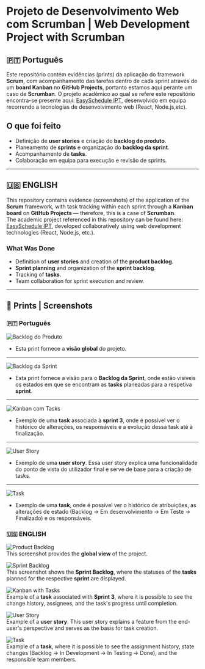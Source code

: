 
# Projeto de Desenvolvimento Web com Scrumban | Web Development Project with Scrumban

## 🇵🇹 Português
Este repositório contém evidências (prints) da aplicação do framework **Scrum**, com acompanhamento das tarefas dentro de cada sprint através de um **board Kanban** no **GitHub Projects**, portanto estamos aqui perante um caso de **Scrumban**. O projeto académico ao qual se refere este repositório encontra-se presente aqui: [EasySchedule IPT](https://github.com/iptomar/2025-Team-D-Repository), desenvolvido em equipa recorrendo a tecnologias de desenvolvimento web (React, Node.js,etc).

## O que foi feito
- Definição de **user stories** e criação do **backlog do produto**.
- Planeamento de **sprints** e organização do **backlog da sprint**.
- Acompanhamento de **tasks**.
- Colaboração em equipa para execução e revisão de sprints.


*******************************

## 🇺🇸 ENGLISH
This repository contains evidence (screenshots) of the application of the **Scrum** framework, with task tracking within each sprint through a **Kanban board** on **GitHub Projects** — therefore, this is a case of **Scrumban**.  
The academic project referenced in this repository can be found here: [EasySchedule IPT](https://github.com/iptomar/2025-Team-D-Repository), developed collaboratively using web development technologies (React, Node.js, etc.).

### What Was Done
- Definition of **user stories** and creation of the **product backlog**.
- **Sprint planning** and organization of the **sprint backlog**.
- Tracking of **tasks**.
- Team collaboration for sprint execution and review.

*******************************



## 📸 Prints | Screenshots

### 🇵🇹 Português
![Backlog do Produto](prints/backlog-produto.png)
- Esta print fornece a **visão global** do projeto.
*******************************

![Backlog da Sprint](prints/backlog-sprint.png)
- Esta print fornece a visão para o **Backlog da Sprint**, onde estão visíveis os estados em que se encontram as **tasks** planeadas para a respetiva **sprint**.
************************

![Kanban com Tasks](prints/Task-Adicionar-export-para-PDF-Excel.png)
- Exemplo de uma **task** associada à **sprint 3**, onde é possível ver o histórico de alterações, os responsáveis e a evolução dessa task até à finalização.
*******************************

![User Story](prints/user-storie.png)
- Exemplo de uma **user story**. Essa user story explica uma funcionalidade do ponto de vista do utilizador final e serve de base para a criação de tasks.
*******************************

![Task](prints/Task.png)
- Exemplo de uma **task**, onde é possível ver o histórico de atribuições, as alterações de estado (Backlog → Em desenvolvimento → Em Teste → Finalizado) e os responsáveis.


### 🇺🇸 ENGLISH
![Product Backlog](prints/backlog-produto.png)  
This screenshot provides the **global view** of the project.

![Sprint Backlog](prints/backlog-sprint.png)  
This screenshot shows the **Sprint Backlog**, where the statuses of the **tasks** planned for the respective **sprint** are displayed.

![Kanban with Tasks](prints/Task-Adicionar-export-para-PDF-Excel.png)  
Example of a **task** associated with **Sprint 3**, where it is possible to see the change history, assignees, and the task's progress until completion.

![User Story](prints/user-storie.png)  
Example of a **user story**. This user story explains a feature from the end-user's perspective and serves as the basis for task creation.

![Task](prints/Task.png)  
Example of a **task**, where it is possible to see the assignment history, state changes (Backlog → In Development → In Testing → Done), and the responsible team members.

